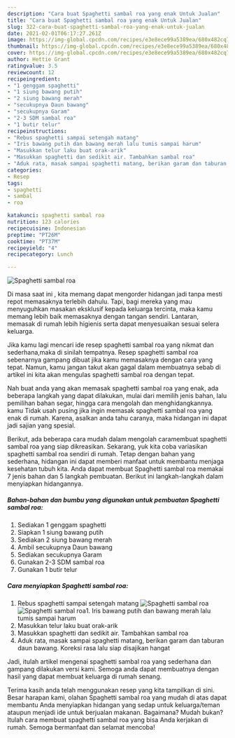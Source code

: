```yaml
---
description: "Cara buat Spaghetti sambal roa yang enak Untuk Jualan"
title: "Cara buat Spaghetti sambal roa yang enak Untuk Jualan"
slug: 322-cara-buat-spaghetti-sambal-roa-yang-enak-untuk-jualan
date: 2021-02-01T06:17:27.261Z
image: https://img-global.cpcdn.com/recipes/e3e8ece99a5389ea/680x482cq70/spaghetti-sambal-roa-foto-resep-utama.jpg
thumbnail: https://img-global.cpcdn.com/recipes/e3e8ece99a5389ea/680x482cq70/spaghetti-sambal-roa-foto-resep-utama.jpg
cover: https://img-global.cpcdn.com/recipes/e3e8ece99a5389ea/680x482cq70/spaghetti-sambal-roa-foto-resep-utama.jpg
author: Hettie Grant
ratingvalue: 3.5
reviewcount: 12
recipeingredient:
- "1 genggam spaghetti"
- "1 siung bawang putih"
- "2 siung bawang merah"
- "secukupnya Daun bawang"
- "secukupnya Garam"
- "2-3 SDM sambal roa"
- "1 butir telur"
recipeinstructions:
- "Rebus spaghetti sampai setengah matang"
- "Iris bawang putih dan bawang merah lalu tumis sampai harum"
- "Masukkan telur laku buat orak-arik"
- "Masukkan spaghetti dan sedikit air. Tambahkan sambal roa"
- "Aduk rata, masak sampai spaghetti matang, berikan garam dan taburan daun bawang. Koreksi rasa lalu siap disajikan hangat"
categories:
- Resep
tags:
- spaghetti
- sambal
- roa

katakunci: spaghetti sambal roa 
nutrition: 123 calories
recipecuisine: Indonesian
preptime: "PT26M"
cooktime: "PT37M"
recipeyield: "4"
recipecategory: Lunch

---
```



![Spaghetti sambal roa](https://img-global.cpcdn.com/recipes/e3e8ece99a5389ea/680x482cq70/spaghetti-sambal-roa-foto-resep-utama.jpg)

Di masa  saat ini , kita memang dapat mengorder hidangan jadi tanpa mesti repot memasaknya terlebih dahulu. Tapi, bagi mereka yang mau menyuguhkan masakan eksklusif kepada keluarga tercinta, maka kamu memang lebih baik memasaknya dengan tangan sendiri. Lantaran, memasak di rumah lebih higienis serta dapat menyesuaikan sesuai selera keluarga.

Jika kamu lagi mencari ide resep spaghetti sambal roa yang nikmat dan sederhana,maka di sinilah tempatnya. Resep spaghetti sambal roa  sebenarnya gampang dibuat jika kamu memasaknya dengan cara yang tepat. Namun, kamu jangan takut akan gagal dalam membuatnya 
sebab di artikel ini kita akan mengulas spaghetti sambal roa dengan tepat.  



Nah buat anda yang akan memasak spaghetti sambal roa yang enak, ada beberapa langkah yang dapat dilakukan, mulai dari memilih jenis bahan, lalu pemilihan bahan segar, hingga cara mengolah dan menghidangkannya. kamu Tidak usah pusing jika ingin memasak spaghetti sambal roa yang enak di rumah. Karena, asalkan anda  tahu caranya, maka hidangan ini dapat jadi sajian yang spesial.

Berikut, ada beberapa cara mudah dalam mengolah caramembuat spaghetti sambal roa yang siap dikreasikan. Sekarang, yuk kita coba variasikan spaghetti sambal roa sendiri di rumah. Tetap dengan bahan yang sederhana, hidangan ini dapat memberi manfaat untuk membantu menjaga kesehatan tubuh kita. Anda dapat membuat Spaghetti sambal roa memakai 7 jenis bahan dan 5 langkah pembuatan. Berikut ini langkah-langkah dalam menyiapkan hidangannya.

<!--inarticleads1-->

##### Bahan-bahan dan bumbu yang digunakan untuk pembuatan Spaghetti sambal roa:

1. Sediakan 1 genggam spaghetti
1. Siapkan 1 siung bawang putih
1. Sediakan 2 siung bawang merah
1. Ambil secukupnya Daun bawang
1. Sediakan secukupnya Garam
1. Gunakan 2-3 SDM sambal roa
1. Gunakan 1 butir telur




<!--inarticleads2-->

##### Cara menyiapkan Spaghetti sambal roa:

1. Rebus spaghetti sampai setengah matang
<img src="https://img-global.cpcdn.com/steps/176703518eef684f/160x128cq70/spaghetti-sambal-roa-langkah-memasak-1-foto.jpg" alt="Spaghetti sambal roa"><img src="https://img-global.cpcdn.com/steps/eab6aca9ccc3d419/160x128cq70/spaghetti-sambal-roa-langkah-memasak-1-foto.jpg" alt="Spaghetti sambal roa">1. Iris bawang putih dan bawang merah lalu tumis sampai harum
1. Masukkan telur laku buat orak-arik
1. Masukkan spaghetti dan sedikit air. Tambahkan sambal roa
1. Aduk rata, masak sampai spaghetti matang, berikan garam dan taburan daun bawang. Koreksi rasa lalu siap disajikan hangat




Jadi, itulah artikel mengenai  spaghetti sambal roa  yang sederhana dan gampang dilakukan versi kami. Semoga anda dapat membuatnya dengan hasil yang dapat membuat keluarga di rumah senang. 

Terima kasih anda telah menggunakan resep yang kita tampilkan di sini. Besar harapan kami, olahan  Spaghetti sambal roa yang mudah di atas dapat membantu Anda menyiapkan hidangan yang sedap untuk keluarga/teman ataupun menjadi ide untuk berjualan makanan. Bagaimana? Mudah bukan? Itulah cara membuat spaghetti sambal roa yang bisa Anda kerjakan di rumah. Semoga bermanfaat dan selamat mencoba!

